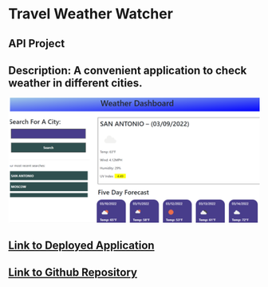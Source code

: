 # Travel Weather Watcher

## API Project

## Description: A convenient application to check weather in different cities.

![Screenshot](screenshot.png)

## [Link to Deployed Application](https://coltschultz.github.io/travel-weather-watcher-api-project/)

## [Link to Github Repository](https://github.com/coltschultz/travel-weather-watcher-api-project)
